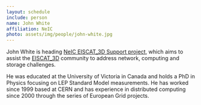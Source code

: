 ```yaml
---
layout: schedule
include: person
name: John White
affiliation: NeIC
photo: assets/img/people/john-white.jpg
---
```


John White is heading [NeIC EISCAT_3D Support project](https://wiki.neic.no/wiki/EISCAT_3D_Support),
which aims to assist the [EISCAT_3D](https://eiscat3d.se) community to address 
network, computing and storage challenges.

He was educated at the University of Victoria in Canada and holds a PhD in 
Physics focusing on LEP Standard Model measurements. He has worked since 1999 
based at CERN and has experience in distributed computing since 2000 through the 
series of European Grid projects.

